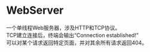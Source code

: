 # WebServer
一个单线程Web服务器，涉及HTTP和TCP协议。  
TCP建立连接后，终端会输出“Connection established!”  
可以对某个请求返回特定页面，并对其余所有请求返回404。
